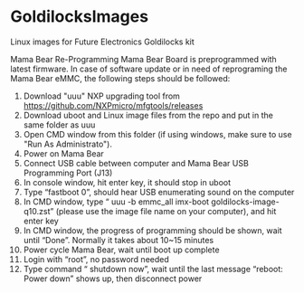 # GoldilocksImages
 Linux images for Future Electronics Goldilocks kit

Mama Bear Re-Programming Mama Bear Board is preprogrammed with latest firmware. In case of software update or in need of reprograming the Mama Bear eMMC, the following steps should be followed:

1. Download "uuu" NXP upgrading tool from https://github.com/NXPmicro/mfgtools/releases
2. Download uboot and Linux image files from the repo and put in the same folder as uuu
3. Open CMD window from this folder (if using windows, make sure to use "Run As Administrato").
4. Power on Mama Bear
5. Connect USB cable between computer and Mama Bear USB Programming Port (J13)
6. In console window, hit enter key, it should stop in uboot
7. Type “fastboot 0”, should hear USB enumerating sound on the computer
8. In CMD window, type “ uuu -b emmc_all imx-boot goldilocks-image-q10.zst” (please use the image file name on your computer), and hit enter key
9. In CMD window, the progress of programming should be shown, wait until “Done”. Normally it takes about 10~15 minutes
10. Power cycle Mama Bear, wait until boot up complete
11. Login with “root”, no password needed
12. Type command “ shutdown now”, wait until the last message “reboot: Power down” shows up, then disconnect power
